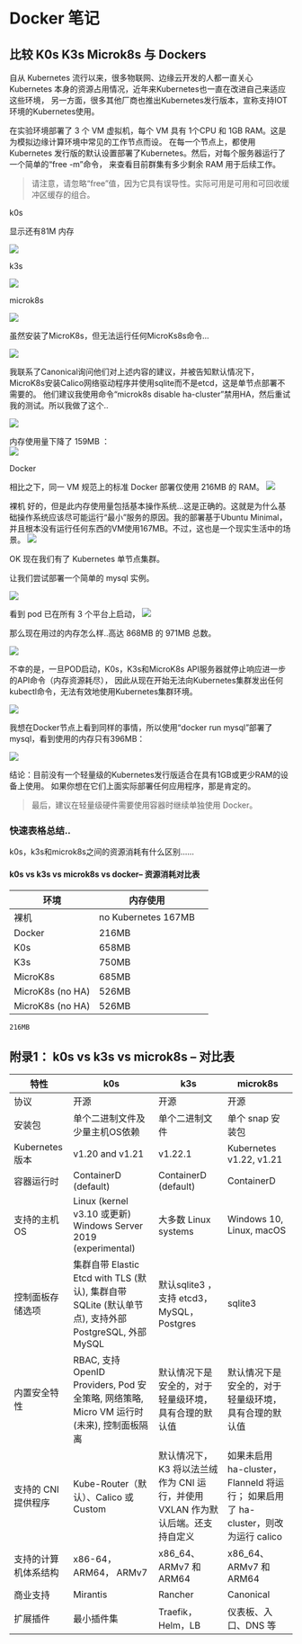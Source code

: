 # Docker 笔记

## 比较 K0s   K3s   Microk8s 与 Dockers

自从 Kubernetes 流行以来，很多物联网、边缘云开发的人都一直关心 Kubernetes 本身的资源占用情况，近年来Kubernetes也一直在改进自己来适应这些环境，
另一方面，很多其他厂商也推出Kubernetes发行版本，宣称支持IOT环境的Kubernetes使用。

在实验环境部署了 3 个 VM 虚拟机，每个 VM 具有 1个CPU 和 1GB RAM。这是为模拟边缘计算环境中常见的工作节点而设。
在每一个节点上，都使用Kubernetes 发行版的默认设置部署了Kubernetes。然后，对每个服务器运行了一个简单的“free -m”命令，
来查看目前群集有多少剩余 RAM 用于后续工作。

> 请注意，请忽略“free”值，因为它具有误导性。实际可用是可用和可回收缓冲区缓存的组合。

k0s

显示还有81M 内存

[//]: # (![]&#40;https://www.portainer.io/hubfs/image-png-Aug-22-2022-12-44-59-31-PM.png&#41;)
![](https://davidsche.github.io/blogs/images/2022/08/01-image-png-Aug-22-2022-12-44-59-31-PM.png)

k3s 

[//]: # (![]&#40;https://www.portainer.io/hubfs/image-png-Aug-22-2022-12-47-44-28-PM.png&#41;)
![](https://davidsche.github.io/blogs/images/2022/08/02-image-png-Aug-22-2022-12-47-44-28-PM.png)

microk8s

[//]: # (![]&#40;https://www.portainer.io/hubfs/image-png-Aug-22-2022-02-02-19-09-PM.png&#41;)
![](https://davidsche.github.io/blogs/images/2022/08/03-image-png-Aug-22-2022-02-02-19-09-PM.png)

虽然安装了MicroK8s，但无法运行任何MicroKs8s命令...

[//]: # (![]&#40;https://www.portainer.io/hubfs/image-png-Aug-22-2022-02-08-00-78-PM.png&#41;)
![](https://davidsche.github.io/blogs/images/2022/08/04-image-png-Aug-22-2022-02-08-00-78-PM.png)

我联系了Canonical询问他们对上述内容的建议，并被告知默认情况下，MicroK8s安装Calico网络驱动程序并使用sqlite而不是etcd，这是单节点部署不需要的。
他们建议我使用命令“microk8s disable ha-cluster”禁用HA，然后重试我的测试。所以我做了这个..

[//]: # (![]&#40;https://www.portainer.io/hubfs/image-png-Aug-23-2022-01-21-59-15-PM.png&#41;)
![](https://davidsche.github.io/blogs/images/2022/08/05-image-png-Aug-23-2022-01-21-59-15-PM.webp)

内存使用量下降了 159MB ：\
![](https://davidsche.github.io/blogs/images/2022/08/06-image-png-Aug-23-2022-01-25-24-69-PM.webp)

Docker

相比之下，同一 VM 规范上的标准 Docker 部署仅使用 216MB 的 RAM。
![](https://davidsche.github.io/blogs/images/2022/08/07-image-png-Aug-22-2022-02-04-39-80-PM.png)

裸机
好的，但是此内存使用量包括基本操作系统...这是正确的。这就是为什么基础操作系统应该尽可能运行“最小”服务的原因。我的部署基于Ubuntu Minimal，
并且根本没有运行任何东西的VM使用167MB。不过，这也是一个现实生活中的场景。
![](https://davidsche.github.io/blogs/images/2022/08/08-image-png-Aug-22-2022-01-11-42-41-PM.png)

OK
现在我们有了 Kubernetes 单节点集群。

让我们尝试部署一个简单的 mysql 实例。

![](https://davidsche.github.io/blogs/images/2022/08/09-image-png-Aug-22-2022-01-37-36-12-PM.png)

看到 pod 已在所有 3 个平台上启动，
![](https://davidsche.github.io/blogs/images/2022/08/10-image-png-Aug-22-2022-01-40-15-07-PM.png)

那么现在用过的内存怎么样..高达 868MB 的 971MB 总数。

![](https://davidsche.github.io/blogs/images/2022/08/11-image-png-Aug-22-2022-01-41-31-81-PM.png)

不幸的是，一旦POD启动，K0s，K3s和MicroK8s API服务器就停止响应进一步的API命令（内存资源耗尽），
因此从现在开始无法向Kubernetes集群发出任何kubectl命令，无法有效地使用Kubernetes集群环境。

![](https://davidsche.github.io/blogs/images/2022/08/12-image-png-Aug-22-2022-01-48-31-38-PM.png)

我想在Docker节点上看到同样的事情，所以使用“docker run mysql”部署了mysql，看到使用的内存只有396MB：

![](https://davidsche.github.io/blogs/images/2022/08/13-image-png-Aug-22-2022-02-14-39-32-PM.png)

结论：目前没有一个轻量级的Kubernetes发行版适合在具有1GB或更少RAM的设备上使用。
如果你想在它们上面实际部署任何应用程序，那是肯定的。

> 最后，建议在轻量级硬件需要使用容器时继续单独使用 Docker。

### 快速表格总结..

k0s，k3s和microk8s之间的资源消耗有什么区别......
####    k0s vs k3s vs microk8s vs docker– 资源消耗对比表

| 环境               | 内存使用                |     |
|------------------|---------------------|-----|
| 裸机               | no Kubernetes	167MB |     |
| Docker           | 216MB               |     |
| K0s              | 658MB               |     |
| K3s              | 750MB               |     |
| MicroK8s         | 685MB               |     |
| MicroK8s (no HA) | 526MB               |     |
| MicroK8s (no HA) | 526MB               |     |

	
	
	
	
	216MB
## 附录1： k0s vs k3s vs microk8s – 对比表

| 特性           | k0s                                                                            | k3s                                               | microk8s                                                     |
|--------------|--------------------------------------------------------------------------------|---------------------------------------------------|--------------------------------------------------------------|
| 协议           | 开源                                                                             | 开源                                                | 开源                                                           |
| 安装包          | 单个二进制文件及少量主机OS依赖                                                               | 单个二进制文件                                           | 单个 snap 安装包                                                  |
| Kubernetes版本 | v1.20 and v1.21	                                                               | v1.22.1	                                          | Kubernetes v1.22, v1.21                                      |
| 容器运行时        | ContainerD (default)                                                           | ContainerD (default)                              | ContainerD                                                   |
| 支持的主机 OS     | Linux (kernel v3.10 或更新) Windows Server 2019 (experimental)                    | 大多数 Linux systems                                 | Windows 10, Linux, macOS                                     |
| 控制面板存储选项     | 集群自带 Elastic Etcd with TLS (默认), 集群自带 SQLite (默认单节点), 支持外部 PostgreSQL, 外部 MySQL | 默认sqlite3 ，支持 etcd3，MySQL，Postgres                | sqlite3                                                      |
| 内置安全特性       | RBAC, 支持 OpenID Providers, Pod 安全策略, 网络策略, Micro VM 运行时 (未来), 控制面板隔离           | 默认情况下是安全的，对于轻量级环境，具有合理的默认值                        | 默认情况下是安全的，对于轻量级环境，具有合理的默认值                                   |
| 支持的 CNI 提供程序 | Kube-Router（默认）、Calico 或 Custom                                                | 默认情况下，K3 将以法兰绒作为 CNI 运行，并使用 VXLAN 作为默认后端。还支持自定义   | 如果未启用 ha-cluster，Flanneld 将运行； 如果启用了 ha-cluster，则改为运行 calico |
| 支持的计算机体系结构   | x86-64， ARM64， ARMv7                                                           | x86_64、ARMv7 和 ARM64                              | x86_64、ARMv7 和 ARM64                                         |
| 商业支持         | Mirantis                                                                       | Rancher	                                          | Canonical                                                    |
| 扩展插件         | 最小插件集                                                                   | Traefik， Helm，LB                                  | 仪表板、入口、DNS 等                                                 |
 